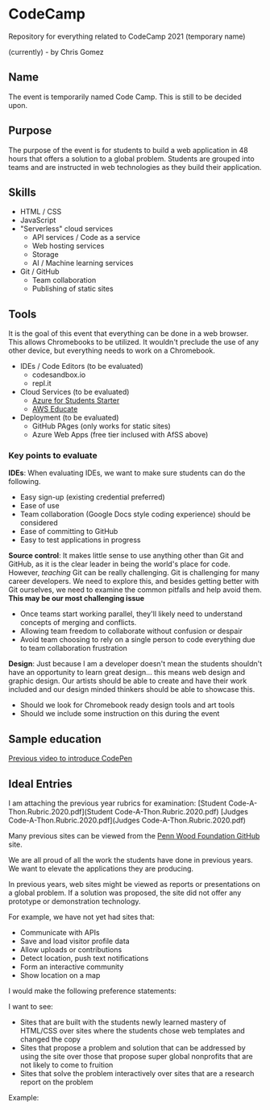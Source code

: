 # CodeCamp
Repository for everything related to CodeCamp 2021 (temporary name)

(currently) - by Chris Gomez

## Name
The event is temporarily named Code Camp.  This is still to be decided upon.

## Purpose
The purpose of the event is for students to build a web application in 48 hours that offers a solution to a global problem.  Students are grouped into teams and are instructed in web technologies as they build their application.

## Skills
- HTML / CSS
- JavaScript
- "Serverless" cloud services
    - API services / Code as a service
    - Web hosting services
    - Storage
    - AI / Machine learning services
- Git / GitHub
    - Team collaboration
    - Publishing of static sites

## Tools

It is the goal of this event that everything can be done in a web browser.  This allows Chromebooks to be utilized.  It wouldn't preclude the use of any other device, but everything needs to work on a Chromebook.

- IDEs / Code Editors (to be evaluated)
    - codesandbox.io
    - repl.it
- Cloud Services (to be evaluated)
    - [Azure for Students Starter](https://azure.microsoft.com/en-us/free/students/starter/)
    - [AWS Educate](https://aws.amazon.com/education/awseducate/students/)
- Deployment (to be evaluated)
    - GitHub PAges (only works for static sites)
    - Azure Web Apps (free tier inclused with AfSS above)

### Key points to evaluate

**IDEs**: When evaluating IDEs, we want to make sure students can do the following.
- Easy sign-up (existing credential preferred)
- Ease of use
- Team collaboration (Google Docs style coding experience) should be considered
- Ease of committing to GitHub
- Easy to test applications in progress

**Source control**: It makes little sense to use anything other than Git and GitHub, as it is the clear leader in being the world's place for code.  However, *teaching* Git can be really challenging.  Git is challenging for many career developers.  We need to explore this, and besides getting better with Git ourselves, we need to examine the common pitfalls and help avoid them.
**This may be our most challenging issue**
- Once teams start working parallel, they'll likely need to understand concepts of merging and conflicts.
- Allowing team freedom to collaborate without confusion or despair
- Avoid team choosing to rely on a single person to code everything due to team collaboration frustration

**Design**: Just because I am a developer doesn't mean the students shouldn't have an opportunity to learn great design... this means web design and graphic design.  Our artists should be able to create and have their work included and our design minded thinkers should be able to showcase this.
- Should we look for Chromebook ready design tools and art tools
- Should we include some instruction on this during the event

## Sample education
[Previous video to introduce CodePen](https://youtu.be/O-vslGuGRg8)

## Ideal Entries

I am attaching the previous year rubrics for examination:
[Student Code-A-Thon.Rubric.2020.pdf](Student Code-A-Thon.Rubric.2020.pdf)
[Judges Code-A-Thon.Rubric.2020.pdf](Judges Code-A-Thon.Rubric.2020.pdf)

Many previous sites can be viewed from the [Penn Wood Foundation GitHub](https://github.com/pennwoodfoundation) site.

We are all proud of all the work the students have done in previous years.  We want to elevate the applications they are producing.

In previous years, web sites might be viewed as reports or presentations on a global problem.  If a solution was proposed, the site did not offer any prototype or demonstration technology. 

For example, we have not yet had sites that:
- Communicate with APIs
- Save and load visitor profile data
- Allow uploads or contributions
- Detect location, push text notifications
- Form an interactive community
- Show location on a map

I would make the following preference statements:

I want to see:
- Sites that are built with the students newly learned mastery of HTML/CSS over sites where the students chose web templates and changed the copy
- Sites that propose a problem and solution that can be addressed by using the site over those that propose super global nonprofits that are not likely to come to fruition
- Sites that solve the problem interactively over sites that are a research report on the problem

Example:


